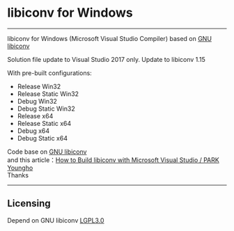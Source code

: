 ﻿# libiconv for Windows
----------------------

libiconv for Windows (Microsoft Visual Studio Compiler) based on [GNU libiconv][1]

Solution file update to Visual Studio 2017 only.
Update to libiconv 1.15

With pre-built configurations:

- Release Win32
- Release Static Win32
- Debug Win32
- Debug Static Win32
- Release x64
- Release Static x64
- Debug x64
- Debug Static x64

Code base on [GNU libiconv][1]  
and this article：[How to Build libiconv with Microsoft Visual Studio / PARK Youngho][2]  
Thanks

----------------------
## Licensing

Depend on GNU libiconv [LGPL3.0][3] 

  [1]: https://www.gnu.org/software/libiconv
  [2]: http://www.codeproject.com/Articles/302012/How-to-Build-libiconv-with-Microsoft-Visual-Studio
  [3]: https://www.gnu.org/licenses/lgpl.html
  
